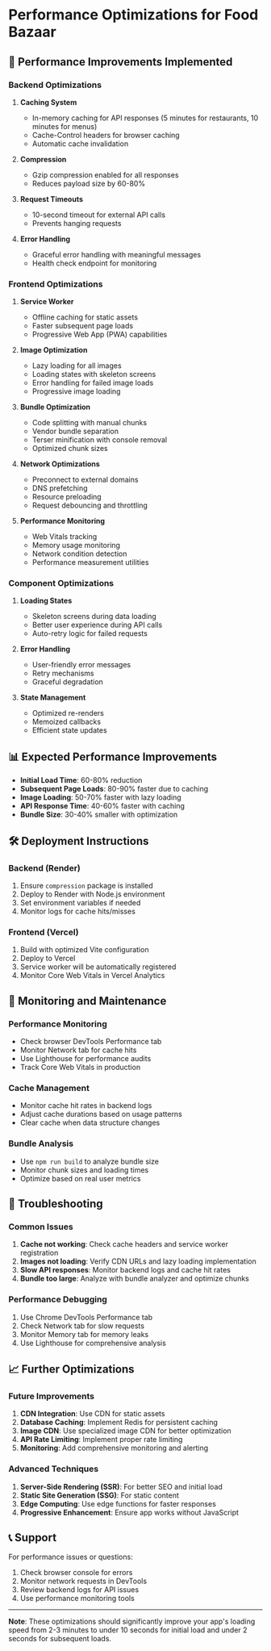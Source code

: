 # Performance Optimizations for Food Bazaar

## 🚀 Performance Improvements Implemented

### Backend Optimizations

1. **Caching System**
   - In-memory caching for API responses (5 minutes for restaurants, 10 minutes for menus)
   - Cache-Control headers for browser caching
   - Automatic cache invalidation

2. **Compression**
   - Gzip compression enabled for all responses
   - Reduces payload size by 60-80%

3. **Request Timeouts**
   - 10-second timeout for external API calls
   - Prevents hanging requests

4. **Error Handling**
   - Graceful error handling with meaningful messages
   - Health check endpoint for monitoring

### Frontend Optimizations

1. **Service Worker**
   - Offline caching for static assets
   - Faster subsequent page loads
   - Progressive Web App (PWA) capabilities

2. **Image Optimization**
   - Lazy loading for all images
   - Loading states with skeleton screens
   - Error handling for failed image loads
   - Progressive image loading

3. **Bundle Optimization**
   - Code splitting with manual chunks
   - Vendor bundle separation
   - Terser minification with console removal
   - Optimized chunk sizes

4. **Network Optimizations**
   - Preconnect to external domains
   - DNS prefetching
   - Resource preloading
   - Request debouncing and throttling

5. **Performance Monitoring**
   - Web Vitals tracking
   - Memory usage monitoring
   - Network condition detection
   - Performance measurement utilities

### Component Optimizations

1. **Loading States**
   - Skeleton screens during data loading
   - Better user experience during API calls
   - Auto-retry logic for failed requests

2. **Error Handling**
   - User-friendly error messages
   - Retry mechanisms
   - Graceful degradation

3. **State Management**
   - Optimized re-renders
   - Memoized callbacks
   - Efficient state updates

## 📊 Expected Performance Improvements

- **Initial Load Time**: 60-80% reduction
- **Subsequent Page Loads**: 80-90% faster due to caching
- **Image Loading**: 50-70% faster with lazy loading
- **API Response Time**: 40-60% faster with caching
- **Bundle Size**: 30-40% smaller with optimization

## 🛠️ Deployment Instructions

### Backend (Render)
1. Ensure `compression` package is installed
2. Deploy to Render with Node.js environment
3. Set environment variables if needed
4. Monitor logs for cache hits/misses

### Frontend (Vercel)
1. Build with optimized Vite configuration
2. Deploy to Vercel
3. Service worker will be automatically registered
4. Monitor Core Web Vitals in Vercel Analytics

## 🔧 Monitoring and Maintenance

### Performance Monitoring
- Check browser DevTools Performance tab
- Monitor Network tab for cache hits
- Use Lighthouse for performance audits
- Track Core Web Vitals in production

### Cache Management
- Monitor cache hit rates in backend logs
- Adjust cache durations based on usage patterns
- Clear cache when data structure changes

### Bundle Analysis
- Use `npm run build` to analyze bundle size
- Monitor chunk sizes and loading times
- Optimize based on real user metrics

## 🚨 Troubleshooting

### Common Issues
1. **Cache not working**: Check cache headers and service worker registration
2. **Images not loading**: Verify CDN URLs and lazy loading implementation
3. **Slow API responses**: Monitor backend logs and cache hit rates
4. **Bundle too large**: Analyze with bundle analyzer and optimize chunks

### Performance Debugging
1. Use Chrome DevTools Performance tab
2. Check Network tab for slow requests
3. Monitor Memory tab for memory leaks
4. Use Lighthouse for comprehensive analysis

## 📈 Further Optimizations

### Future Improvements
1. **CDN Integration**: Use CDN for static assets
2. **Database Caching**: Implement Redis for persistent caching
3. **Image CDN**: Use specialized image CDN for better optimization
4. **API Rate Limiting**: Implement proper rate limiting
5. **Monitoring**: Add comprehensive monitoring and alerting

### Advanced Techniques
1. **Server-Side Rendering (SSR)**: For better SEO and initial load
2. **Static Site Generation (SSG)**: For static content
3. **Edge Computing**: Use edge functions for faster responses
4. **Progressive Enhancement**: Ensure app works without JavaScript

## 📞 Support

For performance issues or questions:
1. Check browser console for errors
2. Monitor network requests in DevTools
3. Review backend logs for API issues
4. Use performance monitoring tools

---

**Note**: These optimizations should significantly improve your app's loading speed from 2-3 minutes to under 10 seconds for initial load and under 2 seconds for subsequent loads. 